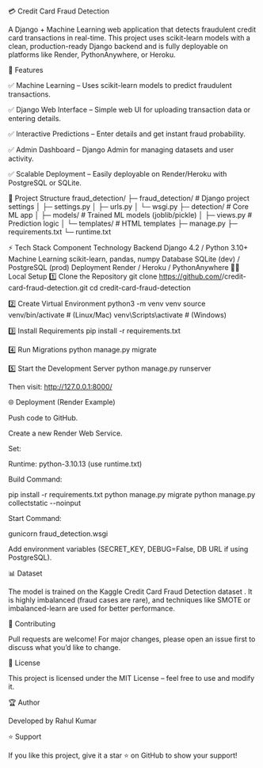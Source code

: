 💳 Credit Card Fraud Detection

A Django + Machine Learning web application that detects fraudulent credit card transactions in real-time.
This project uses scikit-learn models with a clean, production-ready Django backend and is fully deployable on platforms like Render, PythonAnywhere, or Heroku.

🚀 Features

✅ Machine Learning – Uses scikit-learn models to predict fraudulent transactions.

✅ Django Web Interface – Simple web UI for uploading transaction data or entering details.

✅ Interactive Predictions – Enter details and get instant fraud probability.

✅ Admin Dashboard – Django Admin for managing datasets and user activity.

✅ Scalable Deployment – Easily deployable on Render/Heroku with PostgreSQL or SQLite.

📂 Project Structure
fraud_detection/
├─ fraud_detection/        # Django project settings
│  ├─ settings.py
│  ├─ urls.py
│  └─ wsgi.py
├─ detection/              # Core ML app
│  ├─ models/              # Trained ML models (joblib/pickle)
│  ├─ views.py             # Prediction logic
│  └─ templates/           # HTML templates
├─ manage.py
├─ requirements.txt
└─ runtime.txt

⚡ Tech Stack
Component	Technology
Backend	Django 4.2 / Python 3.10+
Machine Learning	scikit-learn, pandas, numpy
Database	SQLite (dev) / PostgreSQL (prod)
Deployment	Render / Heroku / PythonAnywhere
🧑‍💻 Local Setup
1️⃣ Clone the Repository
git clone https://github.com/<your-username>/credit-card-fraud-detection.git
cd credit-card-fraud-detection

2️⃣ Create Virtual Environment
python3 -m venv venv
source venv/bin/activate   # (Linux/Mac)
venv\Scripts\activate      # (Windows)

3️⃣ Install Requirements
pip install -r requirements.txt

4️⃣ Run Migrations
python manage.py migrate

5️⃣ Start the Development Server
python manage.py runserver


Then visit: http://127.0.0.1:8000/

🌐 Deployment (Render Example)

Push code to GitHub.

Create a new Render Web Service.

Set:

Runtime: python-3.10.13 (use runtime.txt)

Build Command:

pip install -r requirements.txt
python manage.py migrate
python manage.py collectstatic --noinput


Start Command:

gunicorn fraud_detection.wsgi


Add environment variables (SECRET_KEY, DEBUG=False, DB URL if using PostgreSQL).

📊 Dataset

The model is trained on the Kaggle Credit Card Fraud Detection dataset
.
It is highly imbalanced (fraud cases are rare), and techniques like SMOTE or imbalanced-learn are used for better performance.

🤝 Contributing

Pull requests are welcome!
For major changes, please open an issue first to discuss what you’d like to change.

📜 License

This project is licensed under the MIT License – feel free to use and modify it.

🏆 Author

Developed by Rahul Kumar

⭐ Support

If you like this project, give it a star ⭐ on GitHub to show your support!

